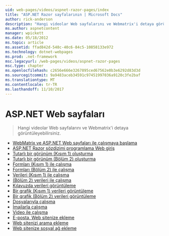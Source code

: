 ```yaml
---
uid: web-pages/videos/aspnet-razor-pages/index
title: "ASP.NET Razor sayfalarının | Microsoft Docs"
author: rick-anderson
description: "Hangi videolar Web sayfalarını ve Webmatrix'i detaya görüntüleyebilirsiniz."
ms.author: aspnetcontent
manager: wpickett
ms.date: 05/18/2012
ms.topic: article
ms.assetid: ffad842d-548c-40c6-84c5-10858133e972
ms.technology: dotnet-webpages
ms.prod: .net-framework
msc.legacyurl: /web-pages/videos/aspnet-razor-pages
msc.type: chapter
ms.openlocfilehash: c2656e666e3267895ced67562e0b3e6292d83d3d
ms.sourcegitcommit: 9a9483aceb34591c97451997036a9120c3fe2baf
ms.translationtype: MT
ms.contentlocale: tr-TR
ms.lasthandoff: 11/10/2017
---
```

<a name="aspnet-web-pages"></a>ASP.NET Web sayfaları
=================
> Hangi videolar Web sayfalarını ve Webmatrix'i detaya görüntüleyebilirsiniz.


- [WebMatrix ve ASP.NET Web sayfaları ile çalışmaya başlama](getting-started-with-webmatrix-and-aspnet-web-pages.md)
- [ASP.NET Razor sözdizimi programlama Web giriş](introduction-to-aspnet-web-programming-using-the-razor-syntax.md)
- [Tutarlı bir görünüm (Kısım 1) oluşturma](creating-a-consistent-look-part-1.md)
- [Tutarlı bir görünüm (Bölüm 2) oluşturma](creating-a-consistent-look-part-2.md)
- [Formları (Kısım 1) ile çalışma](working-with-forms-part-1.md)
- [Formları (Bölüm 2) ile çalışma](working-with-forms-part-2.md)
- [Verileri (Kısım 1) ile çalışma](working-with-data-part-1.md)
- [(Bölüm 2) verileri ile çalışma](working-with-data-part-2.md)
- [Kılavuzda verileri görüntüleme](displaying-data-in-a-grid.md)
- [Bir grafik (Kısım 1) verileri görüntüleme](displaying-data-in-a-chart-part-1.md)
- [Bir grafik (Bölüm 2) verileri görüntüleme](displaying-data-in-a-chart-part-2.md)
- [Dosyalarıyla çalışma](working-with-files.md)
- [İmajlarla çalışma](working-with-images.md)
- [Video ile çalışma](working-with-video.md)
- [E-posta, Web sitenize ekleme](adding-email-to-your-web-site.md)
- [Web sitenizi arama ekleme](adding-search-to-your-web-site.md)
- [Web sitenize sosyal ağ ekleme](adding-social-networking-to-your-website.md)
